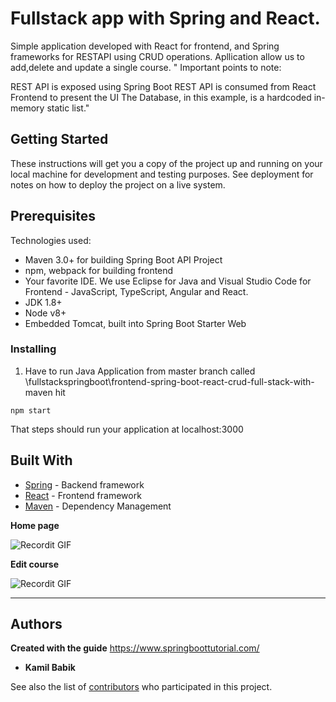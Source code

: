 # Fullstack app with Spring and React.

Simple application developed with React for frontend, and Spring frameworks for RESTAPI using CRUD operations. Apllication allow us to add,delete and
update a single course.
" Important points to note:

REST API is exposed using Spring Boot
REST API is consumed from React Frontend to present the UI
The Database, in this example, is a hardcoded in-memory static list."
## Getting Started

These instructions will get you a copy of the project up and running on your local machine for development and testing purposes. See deployment for notes on how to deploy the project on a live system.

## Prerequisites
Technologies used:
* Maven 3.0+ for building Spring Boot API Project
* npm, webpack for building frontend
* Your favorite IDE. We use Eclipse for Java and Visual Studio Code for Frontend - JavaScript, TypeScript, Angular and React.
* JDK 1.8+
* Node v8+
* Embedded Tomcat, built into Spring Boot Starter Web



### Installing

1.  Have to run Java Application from master branch called \fullstackspringboot\frontend-spring-boot-react-crud-full-stack-with-maven hit 
```
npm start
```
That steps should run your application at localhost:3000

## Built With
* [Spring](https://spring.io/) - Backend framework
* [React](https://pl.reactjs.org/) - Frontend framework
* [Maven](https://maven.apache.org/) - Dependency Management


**Home page**

![Recordit GIF](https://www.springboottutorial.com/images/full-stack-application-with-spring-boot-screenshot.png)

**Edit course**

![Recordit GIF](https://www.springboottutorial.com/images/full-stack-application-with-spring-boot-screenshot-2.png)


---

## Authors

**Created with the guide**
  https://www.springboottutorial.com/

* **Kamil Babik** 

See also the list of [contributors](https://github.com/your/project/contributors) who participated in this project.

